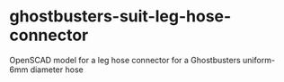 # ghostbusters-suit-leg-hose-connector
OpenSCAD model for a leg hose connector for a Ghostbusters uniform- 6mm diameter hose
